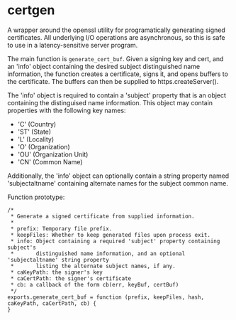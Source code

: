 certgen
=======

A wrapper around the openssl utility for programatically generating signed certificates. All underlying I/O operations are asynchronous, so this is safe to use in a latency-sensitive server program.

The main function is `generate_cert_buf`. Given a signing key and cert, and an 'info' object containing the desired subject distinguished name information, the function creates a certificate, signs it, and opens buffers to the certificate. The buffers can then be supplied to https.createServer().

The 'info' object is required to contain a 'subject' property that is an object containing the distinguised name information. This object may contain properties with the following key names:
* 'C' (Country)
* 'ST' (State)
* 'L' (Locality)
* 'O' (Organization)
* 'OU' (Organization Unit)
* 'CN' (Common Name)

Additionally, the 'info' object can optionally contain a string property named 'subjectaltname' containing alternate names for the subject common name.

Function prototype:

```
/*
 * Generate a signed certificate from supplied information.
 * 
 * prefix: Temporary file prefix. 
 * keepFiles: Whether to keep generated files upon process exit.
 * info: Object containing a required 'subject' property containing subject's 
 *       distinguished name information, and an optional 'subjectaltname' string property
 *       listing the alternate subject names, if any. 
 * caKeyPath: the signer's key
 * caCertPath: the signer's certificate
 * cb: a callback of the form cb(err, keyBuf, certBuf)
 */
exports.generate_cert_buf = function (prefix, keepFiles, hash, caKeyPath, caCertPath, cb) {
}
```
